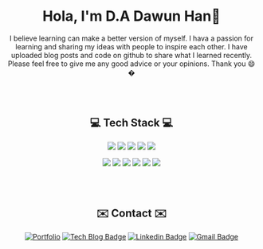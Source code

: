 <div align="center">
  <h1> Hola, I'm D.A Dawun Han👋</h1>
I believe learning can make a better version of myself. I hava a passion for learning and sharing my ideas with people to inspire each other. I have uploaded blog posts and code on github to share what I learned recently. Please feel free to give me any good advice or your opinions. Thank you 😄�


  <br></br>

  ## 💻 Tech Stack 💻

  
  
![](https://img.shields.io/badge/Python-3766AB?style=for-the-badge&logo=Python&logoColor=white)
![](https://img.shields.io/badge/Pandas-150458?style=for-the-badge&logo=Pandas&logoColor=white)
![](https://img.shields.io/badge/MySQL-4479A1?style=for-the-badge&logo=MySQL&logoColor=white)
![](https://img.shields.io/badge/Javascript-F7DF1E?style=for-the-badge&logo=Javascript&logoColor=white)
![](https://img.shields.io/badge/NodeJS-339933?style=for-the-badge&logo=Node.js&logoColor=white)
  
![](https://img.shields.io/badge/HTML5-E34F26?style=for-the-badge&logo=HTML5&logoColor=white)
![](https://img.shields.io/badge/CSS-1572B6?style=for-the-badge&logo=CSS3&logoColor=white)
![](https://img.shields.io/badge/Sass-CC6699?style=for-the-badge&logo=Sass&logoColor=white)
![](https://img.shields.io/badge/React-61DAFB?style=for-the-badge&logo=React&logoColor=black)
![](https://img.shields.io/badge/MongoDB-47A248?style=for-the-badge&logo=MongoDB&logoColor=white)
![](https://img.shields.io/badge/Firebase-FFCA28?style=for-the-badge&logo=Firebase&logoColor=white)

  
<br></br>

  ## ✉️ Contact ✉️
[![Portfolio](http://img.shields.io/badge/-Portfolio-black?style=for-the-badge&logo=Dashlane&link=https://dawunhan.github.io/portfolio/)](https://dawunhan.github.io/portfolio/)
[![Tech Blog Badge](http://img.shields.io/badge/-Tech%20blog-navy?style=for-the-badge&logo=github&link=https://da-journal.com/)](https://da-journal.com/)
[![Linkedin Badge](https://img.shields.io/badge/-LinkedIn-blue?style=for-the-badge&logo=Linkedin&logoColor=white&link=https://www.linkedin.com/in/terrydawunhan)](https://www.linkedin.com/in/terrydawunhan)
[![Gmail Badge](https://img.shields.io/badge/Gmail-d14836?style=for-the-badge&logo=Gmail&logoColor=white&link=mailto:dawun.han@gmail.com)](mailto:dawun.han@gmail.com)
	

</div>
